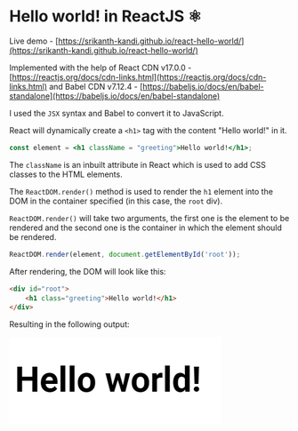 # Hello world! in ReactJS ⚛️

Live demo - [https://srikanth-kandi.github.io/react-hello-world/](https://srikanth-kandi.github.io/react-hello-world/)

Implemented with the help of React CDN v17.0.0 - [https://reactjs.org/docs/cdn-links.html](https://reactjs.org/docs/cdn-links.html) and Babel CDN v7.12.4 - [https://babeljs.io/docs/en/babel-standalone](https://babeljs.io/docs/en/babel-standalone)

I used the `JSX` syntax and Babel to convert it to JavaScript.

React will dynamically create a `<h1>` tag with the content "Hello world!" in it.

```jsx
const element = <h1 className = "greeting">Hello world!</h1>;
```

The `className` is an inbuilt attribute in React which is used to add CSS classes to the HTML elements.

The `ReactDOM.render()` method is used to render the `h1` element into the DOM in the container specified (in this case, the `root` div).

`ReactDOM.render()` will take two arguments, the first one is the element to be rendered and the second one is the container in which the element should be rendered.

```jsx
ReactDOM.render(element, document.getElementById('root'));
```

After rendering, the DOM will look like this:

```html
<div id="root">
    <h1 class="greeting">Hello world!</h1>
</div>
```

Resulting in the following output:

![Hello world! output](./images/output.png)
